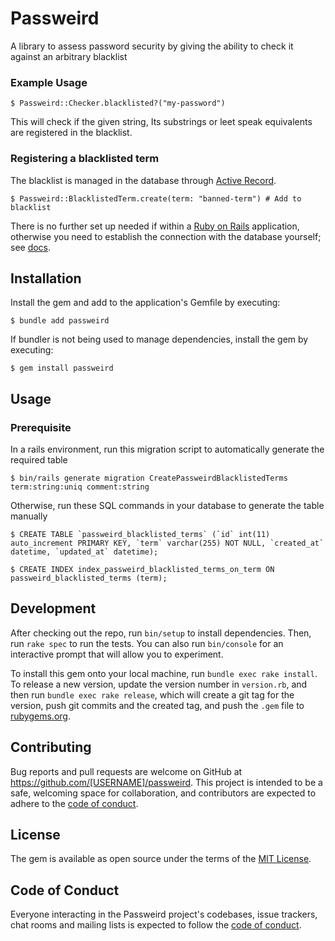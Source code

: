 # Passweird

A library to assess password security by giving the ability to check it against an arbitrary blacklist

### Example Usage

    $ Passweird::Checker.blacklisted?("my-password")

This will check if the given string, Its substrings or leet speak equivalents are registered in the blacklist.

### Registering a blacklisted term

The blacklist is managed in the database through [Active Record](https://guides.rubyonrails.org/active_record_basics.html).

    $ Passweird::BlacklistedTerm.create(term: "banned-term") # Add to blacklist

There is no further set up needed if within a [Ruby on Rails](https://guides.rubyonrails.org) application, otherwise you need to establish the connection with the database yourself; see [docs](https://api.rubyonrails.org/classes/ActiveRecord/ConnectionHandling.html#method-i-establish_connection).

## Installation

Install the gem and add to the application's Gemfile by executing:

    $ bundle add passweird

If bundler is not being used to manage dependencies, install the gem by executing:

    $ gem install passweird

## Usage
### Prerequisite
In a rails environment, run this migration script to automatically generate the required table

    $ bin/rails generate migration CreatePassweirdBlacklistedTerms term:string:uniq comment:string

Otherwise, run these SQL commands in your database to generate the table manually

    $ CREATE TABLE `passweird_blacklisted_terms` (`id` int(11) auto_increment PRIMARY KEY, `term` varchar(255) NOT NULL, `created_at` datetime, `updated_at` datetime);

    $ CREATE INDEX index_passweird_blacklisted_terms_on_term ON passweird_blacklisted_terms (term);

## Development

After checking out the repo, run `bin/setup` to install dependencies. Then, run `rake spec` to run the tests. You can also run `bin/console` for an interactive prompt that will allow you to experiment.

To install this gem onto your local machine, run `bundle exec rake install`. To release a new version, update the version number in `version.rb`, and then run `bundle exec rake release`, which will create a git tag for the version, push git commits and the created tag, and push the `.gem` file to [rubygems.org](https://rubygems.org).

## Contributing

Bug reports and pull requests are welcome on GitHub at https://github.com/[USERNAME]/passweird. This project is intended to be a safe, welcoming space for collaboration, and contributors are expected to adhere to the [code of conduct](https://github.com/[USERNAME]/passweird/blob/main/CODE_OF_CONDUCT.md).

## License

The gem is available as open source under the terms of the [MIT License](https://opensource.org/licenses/MIT).

## Code of Conduct

Everyone interacting in the Passweird project's codebases, issue trackers, chat rooms and mailing lists is expected to follow the [code of conduct](https://github.com/[USERNAME]/passweird/blob/main/CODE_OF_CONDUCT.md).
